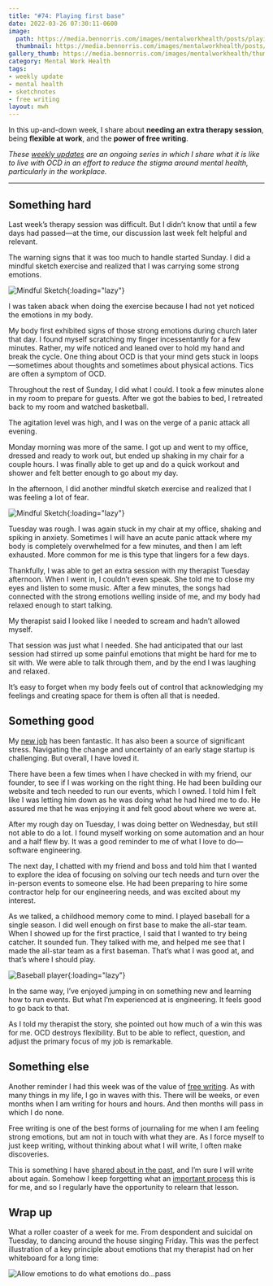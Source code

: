 ```yaml
---
title: "#74: Playing first base"
date: 2022-03-26 07:30:11-0600
image: 
  path: https://media.bennorris.com/images/mentalworkhealth/posts/playing-first-base.jpg
  thumbnail: https://media.bennorris.com/images/mentalworkhealth/posts/thumbnails/playing-first-base.jpg
gallery_thumb: https://media.bennorris.com/images/mentalworkhealth/thumbs/playing-first-base.jpg
category: Mental Work Health
tags:
- weekly update
- mental health
- sketchnotes
- free writing
layout: mwh
---
```


In this up-and-down week, I share about **needing an extra therapy session**, being **flexible at work**, and the **power of free writing**.

_These [weekly updates](https://bennorris.com/tags/weekly-update/) are an ongoing series in which I share what it is like to live with OCD in an effort to reduce the stigma around mental health, particularly in the workplace._

***


## Something hard

Last week’s therapy session was difficult. But I didn’t know that until a few days had passed—at the time, our discussion last week felt helpful and relevant.

The warning signs that it was too much to handle started Sunday. I did a mindful sketch exercise and realized that I was carrying some strong emotions.

![Mindful Sketch](https://media.bennorris.com/images/mindfulsketch/posts/2022-03-20-0840-mindfulsketch.jpg){:loading="lazy"}

I was taken aback when doing the exercise because I had not yet noticed the emotions in my body.

My body first exhibited signs of those strong emotions during church later that day. I found myself scratching my finger incessentantly for a few minutes. Rather, my wife noticed and leaned over to hold my hand and break the cycle. One thing about OCD is that your mind gets stuck in loops—sometimes about thoughts and sometimes about physical actions. Tics are often a symptom of OCD.

Throughout the rest of Sunday, I did what I could. I took a few minutes alone in my room to prepare for guests. After we got the babies to bed, I retreated back to my room and watched basketball.

The agitation level was high, and I was on the verge of a panic attack all evening.

Monday morning was more of the same. I got up and went to my office, dressed and ready to work out, but ended up shaking in my chair for a couple hours. I was finally able to get up and do a quick workout and shower and felt better enough to go about my day.

In the afternoon, I did another mindful sketch exercise and realized that I was feeling a lot of fear.

![Mindful Sketch](https://media.bennorris.com/images/mindfulsketch/posts/2022-03-21-1442-mindfulsketch.jpg){:loading="lazy"}

Tuesday was rough. I was again stuck in my chair at my office, shaking and spiking in anxiety. Sometimes I will have an acute panic attack where my body is completely overwhelmed for a few minutes, and then I am left exhausted. More common for me is this type that lingers for a few days.

Thankfully, I was able to get an extra session with my therapist Tuesday afternoon. When I went in, I couldn’t even speak. She told me to close my eyes and listen to some music. After a few minutes, the songs had connected with the strong emotions welling inside of me, and my body had relaxed enough to start talking.

My therapist said I looked like I needed to scream and hadn’t allowed myself.

That session was just what I needed. She had anticipated that our last session had stirred up some painful emotions that might be hard for me to sit with. We were able to talk through them, and by the end I was laughing and relaxed.

It’s easy to forget when my body feels out of control that acknowledging my feelings and creating space for them is often all that is needed.


## Something good

My [new job](https://bennorris.com/2021/12/30/into-the-unknown) has been fantastic. It has also been a source of significant stress. Navigating the change and uncertainty of an early stage startup is challenging. But overall, I have loved it.

There have been a few times when I have checked in with my friend, our founder, to see if I was working on the right thing. He had been building our website and tech needed to run our events, which I owned. I told him I felt like I was letting him down as he was doing what he had hired me to do. He assured me that he was enjoying it and felt good about where we were at.

After my rough day on Tuesday, I was doing better on Wednesday, but still not able to do a lot. I found myself working on some automation and an hour and a half flew by. It was a good reminder to me of what I love to do—software engineering.

The next day, I chatted with my friend and boss and told him that I wanted to explore the idea of focusing on solving our tech needs and turn over the in-person events to someone else. He had been preparing to hire some contractor help for our engineering needs, and was excited about my interest.

As we talked, a childhood memory come to mind. I played baseball for a single season. I did well enough on first base to make the all-star team. When I showed up for the first practice, I said that I wanted to try being catcher. It sounded fun. They talked with me, and helped me see that I made the all-star team as a first baseman. That’s what I was good at, and that’s where I should play.

![Baseball player](https://media.bennorris.com/images/mentalworkhealth/uploads/2022/baseball-player.jpeg){:loading="lazy"}

In the same way, I’ve enjoyed jumping in on something new and learning how to run events. But what I’m experienced at is engineering. It feels good to go back to that.

As I told my therapist the story, she pointed out how much of a win this was for me. OCD destroys flexibility. But to be able to reflect, question, and adjust the primary focus of my job is remarkable.


## Something else

Another reminder I had this week was of the value of [free writing](https://en.wikipedia.org/wiki/Free_writing). As with many things in my life, I go in waves with this. There will be weeks, or even months when I am writing for hours and hours. And then months will pass in which I do none.

Free writing is one of the best forms of journaling for me when I am feeling strong emotions, but am not in touch with what they are. As I force myself to just keep writing, without thinking about what I will write, I often make discoveries.

This is something I have [shared about in the past](https://bennorris.com/2021/03/17/waves-of-change), and I’m sure I will write about again. Somehow I keep forgetting what an [important process](https://bennorris.com/2019/08/23/experiences-over-artifacts) this is for me, and so I regularly have the opportunity to relearn that lesson.


## Wrap up

What a roller coaster of a week for me. From despondent and suicidal on Tuesday, to dancing around the house singing Friday. This was the perfect illustration of a key principle about emotions that my therapist had on her whiteboard for a long time:

![Allow emotions to do what emotions do…pass](https://media.bennorris.com/images/mentalworkhealth/uploads/2022/what-emotions-do.jpg)
